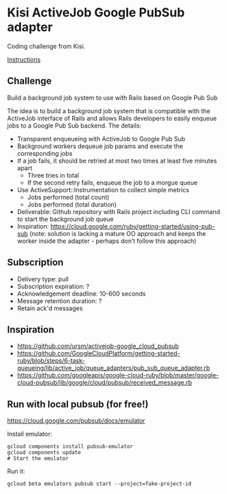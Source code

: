 # Kisi ActiveJob Google PubSub adapter

Coding challenge from Kisi.

[Instructions](https://gist.github.com/ce07c3/e8048fc468eef503cbc78a21855aa139)

## Challenge

Build a background job system to use with Rails based on Google Pub Sub

The idea is to build a background job system that is compatible with the ActiveJob interface of Rails and allows Rails developers to easily enqueue jobs to a Google Pub Sub backend. The details:

- Transparent enqueueing with ActiveJob to Google Pub Sub
- Background workers dequeue job params and execute the corresponding jobs
- If a job fails, it should be retried at most two times at least five minutes apart 
  - Three tries in total
  - If the second retry fails, enqueue the job to a morgue queue
- Use ActiveSupport::Instrumentation to collect simple metrics
  - Jobs performed (total count)
  - Jobs performed (total duration)
- Deliverable: Github repository with Rails project including CLI command to start the background job queue
- Inspiration: https://cloud.google.com/ruby/getting-started/using-pub-sub (note: solution is lacking a mature OO approach and keeps the worker inside the adapter - perhaps don’t follow this approach)

## Subscription

- Delivery type: pull
- Subscription expiration: ?
- Acknowledgement deadline: 10-600 seconds
- Message retention duration: ?
- Retain ack'd messages

## Inspiration

- https://github.com/ursm/activejob-google_cloud_pubsub
- https://github.com/GoogleCloudPlatform/getting-started-ruby/blob/steps/6-task-queueing/lib/active_job/queue_adapters/pub_sub_queue_adapter.rb
- https://github.com/googleapis/google-cloud-ruby/blob/master/google-cloud-pubsub/lib/google/cloud/pubsub/received_message.rb

## Run with local pubsub (for free!)

https://cloud.google.com/pubsub/docs/emulator

Install emulator:
```
gcloud components install pubsub-emulator
gcloud components update
# Start the emulator
```

Run it:
```
gcloud beta emulators pubsub start --project=fake-project-id
```